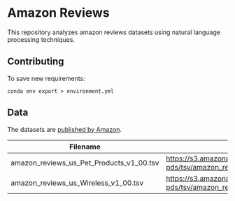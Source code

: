 # Amazon Reviews

This repository analyzes amazon reviews datasets using natural language processing techniques.

## Contributing
To save new requirements:
```
conda env export > environment.yml
```

## Data
The datasets are [published by Amazon](https://s3.amazonaws.com/amazon-reviews-pds/readme.html).

| Filename | Description |
| -- | -- |
| amazon_reviews_us_Pet_Products_v1_00.tsv | https://s3.amazonaws.com/amazon-reviews-pds/tsv/amazon_reviews_us_Pet_Products_v1_00.tsv.gz |
| amazon_reviews_us_Wireless_v1_00.tsv | https://s3.amazonaws.com/amazon-reviews-pds/tsv/amazon_reviews_us_Wireless_v1_00.tsv.gz |